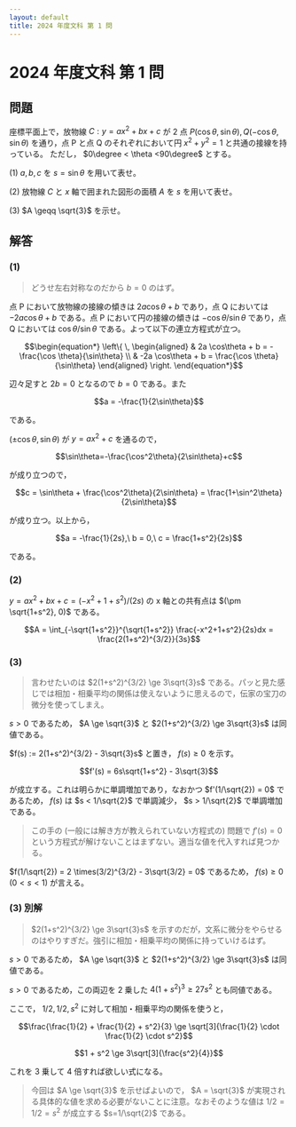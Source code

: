 ```yaml
---
layout: default
title: 2024 年度文科 第 1 問
---
```

# 2024 年度文科 第 1 問
## 問題
座標平面上で，放物線 $C: y = ax^2 + bx + c$ が 2 点 $P(\cos \theta, \sin \theta), Q(-\cos \theta, \sin \theta)$ を通り，点 P と点 Q のそれぞれにおいて円 $x^2 + y^2 = 1$ と共通の接線を持っている。
ただし， $0\degree < \theta <90\degree$ とする。

(1) $a, b, c$ を $s = \sin\theta$ を用いて表せ。

(2) 放物線 $C$ と $x$ 軸で囲まれた図形の面積 $A$ を $s$ を用いて表せ。

(3) $A \geqq \sqrt{3}$ を示せ。

## 解答

### (1)

> どうせ左右対称なのだから $b = 0$ のはず。

点 P において放物線の接線の傾きは $2a \cos\theta + b$ であり，点 Q においては $-2a \cos\theta + b$ である。点 P において円の接線の傾きは $-\cos \theta/\sin\theta$ であり，点 Q においては $\cos \theta/\sin\theta$ である。よって以下の連立方程式が立つ。

$$\begin{equation*}
\left\{ \,
    \begin{aligned}
    & 2a \cos\theta + b = -\frac{\cos \theta}{\sin\theta} \\
    & -2a \cos\theta + b = \frac{\cos \theta}{\sin\theta}
    \end{aligned}
\right.
\end{equation*}$$

辺々足すと $2b = 0$ となるので $b=0$ である。また

$$a = -\frac{1}{2\sin\theta}$$

である。

$(\pm\cos\theta,\sin\theta)$ が $y=ax^2+c$ を通るので，

$$\sin\theta=-\frac{\cos^2\theta}{2\sin\theta}+c$$

が成り立つので，

$$c = \sin\theta + \frac{\cos^2\theta}{2\sin\theta} = \frac{1+\sin^2\theta}{2\sin\theta}$$

が成り立つ。以上から，

$$a = -\frac{1}{2s},\ b = 0,\ c = \frac{1+s^2}{2s}$$

である。

### (2)
$y = ax^2 + bx + c = (-x^2+1+s^2)/(2s)$ の x 軸との共有点は $(\pm \sqrt{1+s^2}, 0)$ である。

$$A = \int_{-\sqrt{1+s^2}}^{\sqrt{1+s^2}} \frac{-x^2+1+s^2}{2s}dx = \frac{2(1+s^2)^{3/2}}{3s}$$

### (3)
> 言わせたいのは $2(1+s^2)^{3/2} \ge 3\sqrt{3}s$ である。パッと見た感じでは相加・相乗平均の関係は使えないように思えるので，伝家の宝刀の微分を使ってしまえ。

$s > 0$ であるため， $A \ge \sqrt{3}$ と $2(1+s^2)^{3/2} \ge 3\sqrt{3}s$ は同値である。

$f(s) := 2(1+s^2)^{3/2} - 3\sqrt{3}s$ と置き， $f(s) \ge 0$ を示す。

$$f'(s) = 6s\sqrt{1+s^2} - 3\sqrt{3}$$

が成立する。これは明らかに単調増加であり，なおかつ $f'(1/\sqrt{2}) = 0$ であるため， $f(s)$ は $s < 1/\sqrt{2}$ で単調減少， $s > 1/\sqrt{2}$ で単調増加である。

> この手の (一般には解き方が教えられていない方程式の) 問題で $f'(s) = 0$ という方程式が解けないことはまずない。適当な値を代入すれば見つかる。

$f(1/\sqrt{2}) = 2 \times(3/2)^{3/2} - 3\sqrt{3/2} = 0$ であるため， $f(s) \ge 0$ ($0 < s < 1$) が言える。

### (3) 別解
> $2(1+s^2)^{3/2} \ge 3\sqrt{3}s$ を示すのだが，文系に微分をやらせるのはやりすぎだ。強引に相加・相乗平均の関係に持っていけるはず。

$s > 0$ であるため， $A \ge \sqrt{3}$ と $2(1+s^2)^{3/2} \ge 3\sqrt{3}s$ は同値である。

$s > 0$ であるため，この両辺を 2 乗した $4(1+s^2)^3 \ge 27s^2$ とも同値である。

ここで， $1/2, 1/2, s^2$ に対して相加・相乗平均の関係を使うと，

$$\frac{\frac{1}{2} + \frac{1}{2} + s^2}{3} \ge \sqrt[3]{\frac{1}{2} \cdot \frac{1}{2} \cdot s^2}$$

$$1 + s^2 \ge 3\sqrt[3]{\frac{s^2}{4}}$$

これを 3 乗して 4 倍すれば欲しい式になる。

> 今回は $A \ge \sqrt{3}$ を示せばよいので， $A = \sqrt{3}$ が実現される具体的な値を求める必要がないことに注意。なおそのような値は $1/2 = 1/2 = s^2$ が成立する $s=1/\sqrt{2}$ である。
